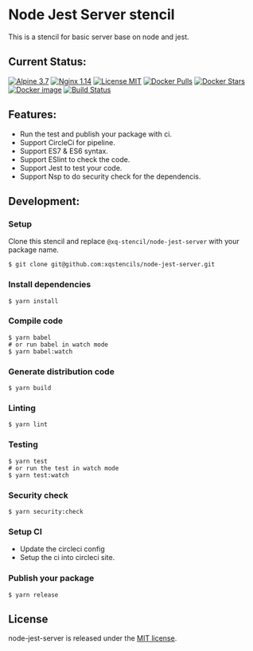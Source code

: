 # Node Jest Server stencil
This is a stencil for basic server base on node and jest.

## Current Status:

[![Alpine 3.7](https://img.shields.io/badge/alpine-3.7-brightgreen.svg)]()
[![Nginx 1.14](https://img.shields.io/badge/nginx-1.14-brightgreen.svg)]()
[![License MIT](https://img.shields.io/badge/license-MIT-blue.svg)]()
[![Docker Pulls](https://img.shields.io/docker/pulls/xqstencils/node-jest-server.svg)](https://hub.docker.com/r/xqstencils/node-jest-server/)
[![Docker Stars](https://img.shields.io/docker/stars/xqstencils/node-jest-server.svg)](https://hub.docker.com/r/xqstencils/node-jest-server/)
[![Docker image](https://images.microbadger.com/badges/image/xqstencils/node-jest-server.svg)](https://microbadger.com/images/xqstencils/node-jest-server)
[![Build Status](https://circleci.com/gh/xqstencils/node-jest-server.svg?style=svg)](https://circleci.com/gh/xqstencils/node-jest-server)

## Features:

* Run the test and publish your package with ci.
* Support CircleCi for pipeline.
* Support ES7 & ES6 syntax.
* Support ESlint to check the code.
* Support Jest to test your code.
* Support Nsp to do security check for the dependencis.

## Development:

### Setup

Clone this stencil and replace `@xq-stencil/node-jest-server` with your package name.

```
$ git clone git@github.com:xqstencils/node-jest-server.git
```

### Install dependencies

```
$ yarn install
```

### Compile code

```
$ yarn babel
# or run babel in watch mode
$ yarn babel:watch
```

### Generate distribution code

```
$ yarn build
```

### Linting

```
$ yarn lint
```

### Testing

```
$ yarn test
# or run the test in watch mode
$ yarn test:watch
```

### Security check

```
$ yarn security:check
```

### Setup CI

* Update the circleci config
* Setup the ci into circleci site.


### Publish your package

```
$ yarn release
```

## License

node-jest-server is released under the [MIT license](https://github.com/xqstencils/node-jest-server/blob/master/LICENSE).
